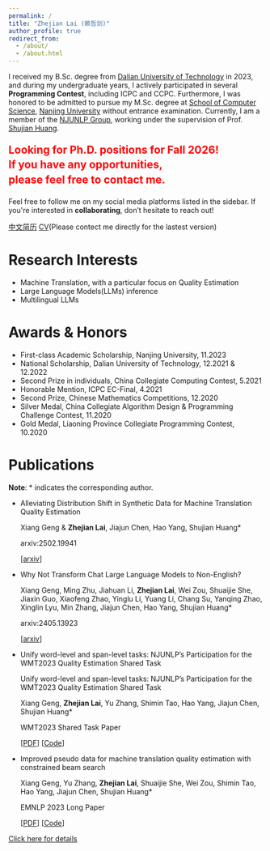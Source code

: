```yaml
---
permalink: /
title: "Zhejian Lai (赖哲剑)"
author_profile: true
redirect_from: 
  - /about/
  - /about.html
---
```


I received my B.Sc. degree from [Dalian University of Technology](https://www.dlut.edu.cn/) in 2023, and during my undergraduate years, I actively participated in several <strong>Programming Contest</strong>, including ICPC and CCPC. Furthermore, I was honored to be admitted to pursue my M.Sc. degree at [School of Computer Science](https://cs.nju.edu.cn/), [Nanjing University](https://www.nju.edu.cn/) without entrance examination. Currently, I am a member of the [NJUNLP Group](http://nlp.nju.edu.cn/homepage/), working under the supervision of Prof. [Shujian Huang](http://nlp.nju.edu.cn/huangsj/).

<div style="color: red; font-size: 1.5em; font-weight: bold; line-height: 1.4; margin-top: 20px; margin-bottom: 20px">   Looking for Ph.D. positions for Fall 2026!<br>   If you have any opportunities,<br>   please feel free to contact me. </div>

Feel free to follow me on my social media platforms listed in the sidebar. If you're interested in <strong>collaborating</strong>, don’t hesitate to reach out!

[中文简历](http://resume.laizj.fun/cv/) [CV](http://resume.laizj.fun/cv/)(Please contect me directly for the lastest version)

Research Interests
======
* Machine Translation, with a particular focus on Quality Estimation
* Large Language Models(LLMs) inference
* Multilingual LLMs

Awards & Honors
======
* First-class Academic Scholarship, Nanjing University, 11.2023
* National Scholarship, Dalian University of Technology, 12.2021 & 12.2022
* Second Prize in individuals, China Collegiate Computing Contest, 5.2021
* Honorable Mention, ICPC EC-Final, 4.2021
* Second Prize, Chinese Mathematics Competitions, 12.2020
* Silver Medal, China Collegiate Algorithm Design & Programming Challenge Contest, 11.2020
* Gold Medal, Liaoning Province Collegiate Programming Contest, 10.2020

Publications
======
<strong>Note</strong>: * indicates the corresponding author.

* <p>Alleviating Distribution Shift in Synthetic Data for Machine Translation Quality Estimation</p>
  <p>Xiang Geng & <strong>Zhejian Lai</strong>, Jiajun Chen, Hao Yang, Shujian Huang*</p>
  <p>arxiv:2502.19941</p>
  <p>[<a href="https://arxiv.org/pdf/2502.19941">arxiv</a>]</p>
* <p>Why Not Transform Chat Large Language Models to Non-English?</p>
  <p>Xiang Geng, Ming Zhu, Jiahuan Li, <strong>Zhejian Lai</strong>, Wei Zou, Shuaijie She, Jiaxin Guo, Xiaofeng Zhao, Yinglu Li, Yuang Li, Chang Su, Yanqing Zhao, Xinglin Lyu, Min Zhang, Jiajun Chen, Hao Yang, Shujian Huang*</p>
  <p>arxiv:2405.13923</p>
  <p>[<a href="https://arxiv.org/pdf/2405.13923">arxiv</a>]</p>
* <p>Unify word-level and span-level tasks: NJUNLP’s Participation for the WMT2023 Quality Estimation Shared Task</p>
  <p>Unify word-level and span-level tasks: NJUNLP’s Participation for the WMT2023 Quality Estimation Shared Task</p>
  <p>Xiang Geng, <strong>Zhejian Lai</strong>, Yu Zhang, Shimin Tao, Hao Yang, Jiajun Chen, Shujian Huang*</p>
  <p>WMT2023 Shared Task Paper</p>
  <p>
      [<a href="https://aclanthology.org/2023.wmt-1.71.pdf">PDF</a>]
      [<a href="https://github.com/NJUNLP/njuqe">Code</a>]
  </p>
* <p>Improved pseudo data for machine translation quality estimation with constrained beam search</p>
  <p>Xiang Geng, Yu Zhang, <strong>Zhejian Lai</strong>, Shuaijie She, Wei Zou, Shimin Tao, Hao Yang, Jiajun Chen, Shujian Huang*</p>
  <p>EMNLP 2023 Long Paper</p>
  <p>
    [<a href="https://aclanthology.org/2023.emnlp-main.764.pdf">PDF</a>]
    [<a href="https://github.com/NJUNLP/njuqe">Code</a>]
  </p>

[Click here for details](http://resume.laizj.fun/publications/)